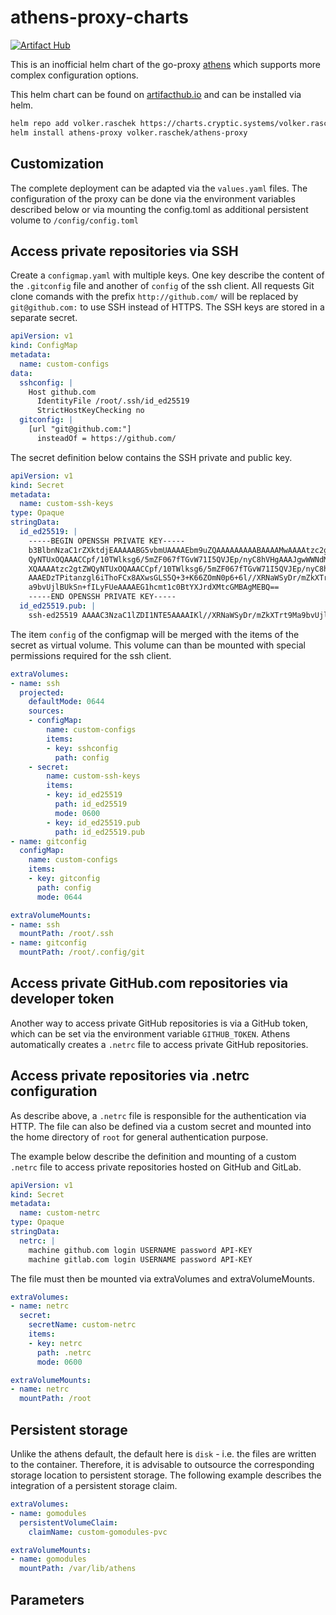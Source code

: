 # athens-proxy-charts

[![Artifact Hub](https://img.shields.io/endpoint?url=https://artifacthub.io/badge/repository/volker-raschek)](https://artifacthub.io/packages/search?repo=volker-raschek)

This is an inofficial helm chart of the go-proxy
[athens](https://github.com/gomods/athens) which supports more complex
configuration options.

This helm chart can be found on [artifacthub.io](https://artifacthub.io/) and
can be installed via helm.

```bash
helm repo add volker.raschek https://charts.cryptic.systems/volker.raschek
helm install athens-proxy volker.raschek/athens-proxy
```

## Customization

The complete deployment can be adapted via the `values.yaml` files. The
configuration of the proxy can be done via the environment variables described
below or via mounting the config.toml as additional persistent volume to
`/config/config.toml`

## Access private repositories via SSH

Create a `configmap.yaml` with multiple keys. One key describe the content of
the `.gitconfig` file and another of `config` of the ssh client. All requests
Git clone comands with the prefix `http://github.com/` will be replaced by
`git@github.com:` to use SSH instead of HTTPS. The SSH keys are stored in a
separate secret.

```yaml
apiVersion: v1
kind: ConfigMap
metadata:
  name: custom-configs
data:
  sshconfig: |
    Host github.com
      IdentityFile /root/.ssh/id_ed25519
      StrictHostKeyChecking no
  gitconfig: |
    [url "git@github.com:"]
      insteadOf = https://github.com/
```

The secret definition below contains the SSH private and public key.

```yaml
apiVersion: v1
kind: Secret
metadata:
  name: custom-ssh-keys
type: Opaque
stringData:
  id_ed25519: |
    -----BEGIN OPENSSH PRIVATE KEY-----
    b3BlbnNzaC1rZXktdjEAAAAABG5vbmUAAAAEbm9uZQAAAAAAAAABAAAAMwAAAAtzc2gtZW
    QyNTUxOQAAACCpf/10TWlksg6/5mZF067fTGvW71I5QVJEp/nyC8hVHgAAAJgwWWNdMFlj
    XQAAAAtzc2gtZWQyNTUxOQAAACCpf/10TWlksg6/5mZF067fTGvW71I5QVJEp/nyC8hVHg
    AAAEDzTPitanzgl6iThoFCx8AXwsGLS5Q+3+K66ZOmN0p6+6l//XRNaWSyDr/mZkXTrt9M
    a9bvUjlBUkSn+fILyFUeAAAAEG1hcmt1c0BtYXJrdXMtcGMBAgMEBQ==
    -----END OPENSSH PRIVATE KEY-----
  id_ed25519.pub: |
    ssh-ed25519 AAAAC3NzaC1lZDI1NTE5AAAAIKl//XRNaWSyDr/mZkXTrt9Ma9bvUjlBUkSn+fILyFUe
```

The item `config` of the configmap will be merged with the items of the secret
as virtual volume. This volume can than be mounted with special permissions
required for the ssh client.

```yaml
extraVolumes:
- name: ssh
  projected:
    defaultMode: 0644
    sources:
    - configMap:
        name: custom-configs
        items:
        - key: sshconfig
          path: config
    - secret:
        name: custom-ssh-keys
        items:
        - key: id_ed25519
          path: id_ed25519
          mode: 0600
        - key: id_ed25519.pub
          path: id_ed25519.pub
- name: gitconfig
  configMap:
    name: custom-configs
    items:
    - key: gitconfig
      path: config
      mode: 0644

extraVolumeMounts:
- name: ssh
  mountPath: /root/.ssh
- name: gitconfig
  mountPath: /root/.config/git
```

## Access private GitHub.com repositories via developer token

Another way to access private GitHub repositories is via a GitHub token, which
can be set via the environment variable `GITHUB_TOKEN`. Athens automatically
creates a `.netrc` file to access private GitHub repositories.

## Access private repositories via .netrc configuration

As describe above, a `.netrc` file is responsible for the authentication via
HTTP. The file can also be defined via a custom secret and mounted into the home
directory of `root` for general authentication purpose.

The example below describe the definition and mounting of a custom `.netrc` file
to access private repositories hosted on GitHub and GitLab.

```yaml
apiVersion: v1
kind: Secret
metadata:
  name: custom-netrc
type: Opaque
stringData:
  netrc: |
    machine github.com login USERNAME password API-KEY
    machine gitlab.com login USERNAME password API-KEY
```

The file must then be mounted via extraVolumes and extraVolumeMounts.

```yaml
extraVolumes:
- name: netrc
  secret:
    secretName: custom-netrc
    items:
    - key: netrc
      path: .netrc
      mode: 0600

extraVolumeMounts:
- name: netrc
  mountPath: /root
```

## Persistent storage

Unlike the athens default, the default here is `disk` - i.e. the files are
written to the container. Therefore, it is advisable to outsource the
corresponding storage location to persistent storage. The following example
describes the integration of a persistent storage claim.

```yaml
extraVolumes:
- name: gomodules
  persistentVolumeClaim:
    claimName: custom-gomodules-pvc

extraVolumeMounts:
- name: gomodules
  mountPath: /var/lib/athens
```

## Parameters
